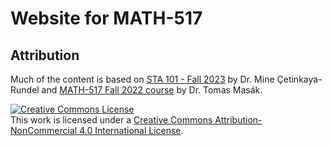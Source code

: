 # Website for MATH-517


## Attribution

Much of the content is based on [STA 101 - Fall 2023](https://sta101-f23.github.io/course-overview.html) by Dr. Mine Çetinkaya-Rundel and  [MATH-517 Fall 2022 course](https://github.com/TMasak/StatComp) by Dr. Tomas Masák.


<a rel="license" href="http://creativecommons.org/licenses/by-nc/4.0/"><img alt="Creative Commons License" style="border-width:0" src="https://i.creativecommons.org/l/by-nc/4.0/88x31.png" /></a><br />This work is licensed under a <a rel="license" href="http://creativecommons.org/licenses/by-nc/4.0/">Creative Commons Attribution-NonCommercial 4.0 International License</a>.

